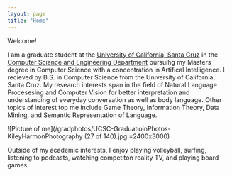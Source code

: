 ```yaml
---
layout: page
title: "Home"
---
```


Welcome! 

I am a graduate student at the [University of California, Santa Cruz](https://www.ucsc.edu/) in the [Computer Science and Engineering Department](https://engineering.ucsc.edu/departments/computer-science-and-engineering) pursuihg my Masters degree in Computer Science with a concentration in Artifical Intelligence. I recieved by B.S. in Computer Science from the University of California, Santa Cruz. My research interests span in the field of Natural Language Procesesing and Computer Vision for better interpretation and understanding of everyday conversation as well as body language. Other topics of interest top me include Game Theory, Information Theory, Data Mining, and Semantic Representation of Language.

![Picture of me](/gradphotos/UCSC-GraduatioinPhotos-KileyHarmonPhotography (27 of 140).jpg =2400x3000)

Outside of my academic interests, I enjoy playing volleyball, surfing, listening to podcasts, watching competiton reality TV, and playing board games.


